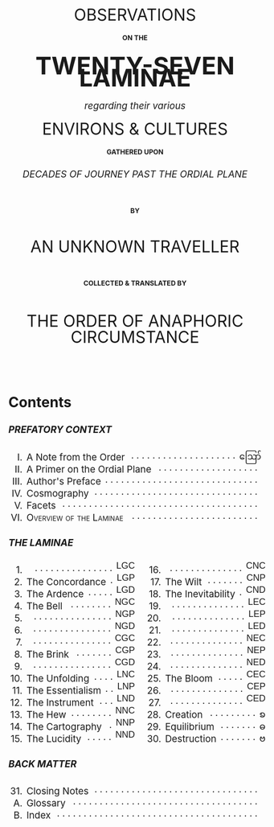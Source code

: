 <h1 class="title-page">
<div class="title-2">OBSERVATIONS</div>
<div class="title-4">on the</div>
<div class="title-1">TWENTY-SEVEN LAMINAE</div>
<div class="title-3">regarding their various</div>
<div class="title-2">ENVIRONS & CULTURES</div>
<div class="title-4">gathered upon</div>
<div class="title-3">DECADES OF JOURNEY PAST THE ORDIAL PLANE</div>
<div class="title-4 spaced">by</div>
<div class="title-2">AN UNKNOWN TRAVELLER</div>
<div class="title-4 spaced">collected & translated by</div>
<div class="title-2 guild-name">THE ORDER OF ANAPHORIC CIRCUMSTANCE</div>
</h1>

<!--
  The Marches of Wales: Notes and Impressions on the Welsh Borders, from the Severn Sea to the Sands o' Dee

  OBSERVATIONS
  on the
  RIVER WYE
  and several parts of
  SOUTH WALES, &c.
  relative chiefly to
  PICTURESQUE BEAUTY;
  made
  In the Summer of the Year 1770

  HISTORICAL and DESCRIPTIVE
  **ACCOUNTS**
  of the
  ANCIENT and PRESENT STATE
  of
  THE TOWN
  of
  **MONMOUTH**
  including
  A VARIETY OF PARTICULARS
  deserving the stranger's notice
  RELATING TO THE BOROUGH
  and its
  NEIGHBORHOOD
  collected from original papers and unquestionable authorities
  the whole never before published
-->

<style>
.title-page {
  text-align: center;
  margin: 4rem 0 6rem;
  font-weight: normal;
  line-height: 1.5rem;
}
  .title-page .title-1 {
    font-size: 3rem;
    margin: 2rem 0;
    font-weight: bold;
  }
  .title-page .title-2 {
    font-size: 2rem;
    margin: 1.33rem 0;
  }
  .title-page .title-3 {
    font-size: 1.17rem;
    font-style: italic;
    margin: 1.33rem 0;
  }
  .title-page .title-4 {
    font-size: 0.83rem;
    margin: 0.55rem 0;
    font-weight: bold;
    text-transform: uppercase;
  }
  .title-page .guild-name {
    max-width: 700px;
    margin-left: auto;
    margin-right: auto;
    line-height: 2rem;
    text-transform: uppercase;
  }
  .title-page .spaced {
    margin: 3rem 0;
  }
  @media only screen and (max-width: 767px) {
    .title-page {
      margin: 1rem 0 4rem;
    }
      .title-page .title-1 {
        font-size: 2rem;
      }
      .title-page .title-2 {
        font-size: 1.5rem;
      }
      .title-page .spaced {
        margin: 2rem 0;
      }
  }

.toc {
  font-size: 1.17rem;
}
  @media only screen and (max-width: 767px) {
    .toc {
      font-size: 1rem;
    }
  }
  .toc h1, .toc h4 {
    text-align: center;
    margin-top: 3rem;
  }
  .toc a {
    text-decoration: none;
  }
  .toc td:first-child {
    text-align: right;
    padding-right: 1em;
  }
  .toc .lamina {
    display: flex;
  }
    .toc .lamina-section:first-child {
      margin-right: 24px;
    }
    @media only screen and (max-width: 767px) {
      .toc .lamina {
        display: block;
      }
      .toc .lamina-section:first-child {
        margin: 0;
      }
    }

  .toc .row {
    display: flex;
    justify-content: space-between;
    height: 1.5rem;
  }
    @media only screen and (max-width: 767px) {
      .toc .row {
        padding-right: 8px;
      }
    }
  .toc .left {
    white-space: nowrap;
  }
  .toc .numeral {
    width: 28px;
    text-align: right;
    display: inline-block;
  }
    @media only screen and (max-width: 767px) {
      .toc .numeral {
        width: 23px;
      }
    }
  .toc a {
    margin: 0 8px;
  }
  .toc .dots {
    overflow: hidden;
    max-height: 1em;
    text-align: right;
    position: relative;
    top: -0.25rem;
  }
  .toc .dots:before {
    content: '. . . . . . . . . . . . . . . . . . . . . . . . . . . . . . . . . . . . . . . . . . . . . . . . . . . . . . . . . . . . . . . . . . . . . . . . . . . . . . . . . . . . . . . . . . . . . . . . . . . . . . . . . . . . . . . . . . . . . .';
  }
  .toc .page {
    font-family: "NotoSansMyanmar", sans-serif;
    font-size: 18px;
    position: relative;
    margin-left: 8px;
    height: 1.5rem;
    /*width: 1rem;*/
    /*min-width: 1rem;*/
    text-align: center;
    top: -0.45rem;
  }
    @media only screen and (max-width: 767px) {
      .toc .page {
        top: -0.6rem;
      }
    }
</style>

<div class="toc">

## Contents

##### PREFATORY CONTEXT

<div class="row">
  <div class="left"><div class="numeral">I.</div><a href="00-i-note.html">A Note from the <span class="guild-term">Order</span></a></div>
  <div class="dots"></div><div class="page">ဪ</div>
</div>
<div class="row">
  <div class="left"><div class="numeral">II.</div><a href="00-ii-ordial-primer.html">A Primer on the Ordial Plane</a></div>
  <div class="dots"></div><div class="page"></div>
</div>
<div class="row">
  <div class="left"><div class="numeral">III.</div><a hreff="00-iii-author-preface.html">Author's Preface</a></div>
  <div class="dots"></div><div class="page"></div>
</div>
<div class="row">
  <div class="left"><div class="numeral">IV.</div><a hreff="00-iv-cosmography.html">Cosmography</a></div>
  <div class="dots"></div><div class="page"></div>
</div>
<div class="row">
  <div class="left"><div class="numeral">V.</div><a hreff="00-v-facets.html">Facets</a></div>
  <div class="dots"></div><div class="page"></div>
</div>
<div class="row">
  <div class="left"><div class="numeral">VI.</div><a style="font-variant: small-caps;" hreff="00-vi-overview.html">Overview of the Laminae</a></div>
  <div class="dots"></div><div class="page"></div>
</div>

##### THE LAMINAE

<div class="lamina">
<div class="lamina-section">
<div class="row">
  <div class="left"><div class="numeral">1.</div><a class="lamina-name undone" hreff="01-lgc.html"></a></div>
  <div class="dots"></div><div class="page">LGC</div>
</div>
<div class="row">
  <div class="left"><div class="numeral">2.</div><a class="lamina-name" hreff="02-lgp.html">The Concordance</a></div>
  <div class="dots"></div><div class="page">LGP</div>
</div>
<div class="row">
  <div class="left"><div class="numeral">3.</div><a class="lamina-name" hreff="03-lgd.html">The Ardence</a></div>
  <div class="dots"></div><div class="page">LGD</div>
</div>

<div class="row">
  <div class="left"><div class="numeral">4.</div><a class="lamina-name" href="04-ngc.html">The Bell</a></div>
  <div class="dots"></div><div class="page">NGC</div>
</div>
<div class="row">
  <div class="left"><div class="numeral">5.</div><a class="lamina-name undone" hreff="05-ngp.html"></a></div>
  <div class="dots"></div><div class="page">NGP</div>
</div>
<div class="row">
  <div class="left"><div class="numeral">6.</div><a class="lamina-name undone" hreff="06-ngd.html"></a></div>
  <div class="dots"></div><div class="page">NGD</div>
</div>

<div class="row">
  <div class="left"><div class="numeral">7.</div><a class="lamina-name undone" hreff="07-cgc.html"></a></div>
  <div class="dots"></div><div class="page">CGC</div>
</div>
<div class="row">
  <div class="left"><div class="numeral">8.</div><a class="lamina-name" href="08-cgp.html">The Brink</a></div>
  <div class="dots"></div><div class="page">CGP</div>
</div>
<div class="row">
  <div class="left"><div class="numeral">9.</div><a class="lamina-name undone" hreff="09-cgd.html"></a></div>
  <div class="dots"></div><div class="page">CGD</div>
</div>

<div class="row">
  <div class="left"><div class="numeral">10.</div><a class="lamina-name" href="10-lnc.html">The Unfolding</a></div>
  <div class="dots"></div><div class="page">LNC</div>
</div>
<div class="row">
  <div class="left"><div class="numeral">11.</div><a class="lamina-name" hreff="11-lnp.html">The Essentialism</a></div>
  <div class="dots"></div><div class="page">LNP</div>
</div>
<div class="row">
  <div class="left"><div class="numeral">12.</div><a class="lamina-name" href="12-lnd.html">The Instrument</a></div>
  <div class="dots"></div><div class="page">LND</div>
</div>

<div class="row">
  <div class="left"><div class="numeral">13.</div><a class="lamina-name" hreff="13-nnc.html">The Hew</a></div>
  <div class="dots"></div><div class="page">NNC</div>
</div>
<div class="row">
  <div class="left"><div class="numeral">14.</div><a class="lamina-name" href="14-nnp.html">The Cartography</a></div>
  <div class="dots"></div><div class="page">NNP</div>
</div>
<div class="row">
  <div class="left"><div class="numeral">15.</div><a class="lamina-name" href="15-nnd.html">The Lucidity</a></div>
  <div class="dots"></div><div class="page">NND</div>
</div>
</div>

<div class="lamina-section">
<div class="row">
  <div class="left"><div class="numeral">16.</div><a class="lamina-name undone" hreff="16-cnc.html"></a></div>
  <div class="dots"></div><div class="page">CNC</div>
</div>
<div class="row">
  <div class="left"><div class="numeral">17.</div><a class="lamina-name" hreff="17-cnp.html">The Wilt</a></div>
  <div class="dots"></div><div class="page">CNP</div>
</div>
<div class="row">
  <div class="left"><div class="numeral">18.</div><a class="lamina-name" href="18-cnd.html">The Inevitability</a></div>
  <div class="dots"></div><div class="page">CND</div>
</div>

<div class="row">
  <div class="left"><div class="numeral">19.</div><a class="lamina-name undone" hreff="19-lec.html"></a></div>
  <div class="dots"></div><div class="page">LEC</div>
</div>
<div class="row">
  <div class="left"><div class="numeral">20.</div><a class="lamina-name undone" hreff="20-lep.html"></a></div>
  <div class="dots"></div><div class="page">LEP</div>
</div>
<div class="row">
  <div class="left"><div class="numeral">21.</div><a class="lamina-name undone" hreff="21-led.html"></a></div>
  <div class="dots"></div><div class="page">LED</div>
</div>

<div class="row">
  <div class="left"><div class="numeral">22.</div><a class="lamina-name undone" hreff="22-nec.html"></a></div>
  <div class="dots"></div><div class="page">NEC</div>
</div>
<div class="row">
  <div class="left"><div class="numeral">23.</div><a class="lamina-name undone" hreff="23-nep.html"></a></div>
  <div class="dots"></div><div class="page">NEP</div>
</div>
<div class="row">
  <div class="left"><div class="numeral">24.</div><a class="lamina-name undone" hreff="24-ned.html"></a></div>
  <div class="dots"></div><div class="page">NED</div>
</div>

<div class="row">
  <div class="left"><div class="numeral">25.</div><a class="lamina-name" href="25-cec.html">The Bloom</a></div>
  <div class="dots"></div><div class="page">CEC</div>
</div>
<div class="row">
  <div class="left"><div class="numeral">26.</div><a class="lamina-name undone" hreff="26-cep.html"></a></div>
  <div class="dots"></div><div class="page">CEP</div>
</div>
<div class="row">
  <div class="left"><div class="numeral">27.</div><a class="lamina-name undone" hreff="27-ced.html"></a></div>
  <div class="dots"></div><div class="page">CED</div>
</div>

<div class="row">
  <div class="left"><div class="numeral">28.</div><a hreff="28-c.html">Creation</a></div>
  <div class="dots"></div><div class="page">ꧠ</div>
</div>
<div class="row">
  <div class="left"><div class="numeral">29.</div><a hreff="29-p.html">Equilibrium</a></div>
  <div class="dots"></div><div class="page">ဓ</div>
</div>
<div class="row">
  <div class="left"><div class="numeral">30.</div><a hreff="30-d.html">Destruction</a></div>
  <div class="dots"></div><div class="page">ဗ</div>
</div>
</div>
</div>

##### BACK MATTER

<div class="row">
  <div class="left"><div class="numeral">31.</div><a hreff="#">Closing Notes</a></div>
  <div class="dots"></div><div class="page"></div>
</div>
<div class="row">
  <div class="left"><div class="numeral">A.</div><a hreff="#">Glossary</a></div>
  <div class="dots"></div><div class="page"></div>
</div>
<div class="row">
  <div class="left"><div class="numeral">B.</div><a hreff="#">Index</a></div>
  <div class="dots"></div><div class="page"></div>
</div>

</div>
